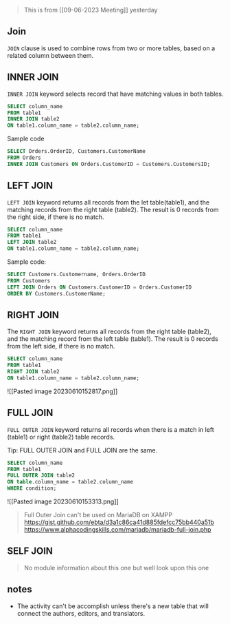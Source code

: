 > This is from [[09-06-2023 Meeting]] yesterday

## Join
`JOIN` clause is used to combine rows from two or more tables, based on a related column between them.

## INNER JOIN
`INNER JOIN` keyword selects record that have matching values in both tables.

```sql
SELECT column_name 
FROM table1 
INNER JOIN table2
ON table1.column_name = table2.column_name;
```

Sample code
```sql
SELECT Orders.OrderID, Customers.CustomerName
FROM Orders
INNER JOIN Customers ON Orders.CustomerID = Customers.CustomersID;
```


## LEFT JOIN
`LEFT JOIN` keyword returns all records from the let table(table1), and the matching records from the right table (table2). The result is 0 records from the right side, if there is no match.

```sql
SELECT column_name
FROM table1
LEFT JOIN table2
ON table1.column_name = table2.column_name;
```

Sample code:
```SQL
SELECT Customers.Customername, Orders.OrderID
FROM Customers
LEFT JOIN Orders ON Customers.CustomerID = Orders.CustomerID
ORDER BY Customers.CustomerName;
```


## RIGHT JOIN
The `RIGHT JOIN` keyword returns all records from the right table (table2), and the matching record from the left table (table1). The result is 0 records from the left side, if there is no match.

```sql
SELECT column_name
FROM table1
RIGHT JOIN table2
ON table1.column_name = table2.column_name;
```

![[Pasted image 20230610152817.png]]


## FULL JOIN
`FULL OUTER JOIN` keyword returns all records when there is a match in left (table1) or right (table2) table records.

Tip: FULL OUTER JOIN and FULL JOIN are the same.

```SQL
SELECT column_name
FROM table1
FULL OUTER JOIN table2
ON table.column_name = table2.column_name
WHERE condition;
```


![[Pasted image 20230610153313.png]]

> Full Outer Join can't be used on MariaDB on XAMPP
> https://gist.github.com/ebta/d3a1c86ca41d885fdefcc75bb440a51b
> https://www.alphacodingskills.com/mariadb/mariadb-full-join.php

## SELF JOIN
> No module information about this one but well look upon this one

## notes
- The activity can't be accomplish unless there's a new table that will connect the authors, editors, and translators.